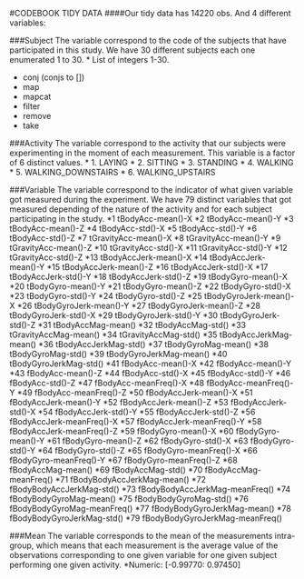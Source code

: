 #CODEBOOK TIDY DATA
####Our tidy data has 14220 obs. And 4 different variables:

###Subject
The variable correspond to the code of the subjects that have participated in this study. We have 30 different subjects each one enumerated 1 to 30. 
	* List of integers 1-30.

* conj (conjs to [])
* map
* mapcat
* filter
* remove
* take

###Activity
The variable correspond to the activity that our subjects were experimenting in the moment of each measurement. This variable is a factor of 6 distinct values.
        * 1.	LAYING
        * 2.	SITTING
        * 3.	STANDING
        * 4.	WALKING
        * 5.	WALKING_DOWNSTAIRS
        * 6.	WALKING_UPSTAIRS


###Variable 
The variable correspond to the indicator of what given variable  got measured during the experiment. We have 79 distinct variables that got measured depending of the nature of the activity and for each subject participating in the study.
      *1	tBodyAcc-mean()-X
      *2	tBodyAcc-mean()-Y
      *3	tBodyAcc-mean()-Z
      *4	tBodyAcc-std()-X
      *5	tBodyAcc-std()-Y
      *6	tBodyAcc-std()-Z
      *7	tGravityAcc-mean()-X
      *8	tGravityAcc-mean()-Y
      *9	tGravityAcc-mean()-Z
      *10	tGravityAcc-std()-X
      *11	tGravityAcc-std()-Y
      *12	tGravityAcc-std()-Z
      *13	tBodyAccJerk-mean()-X
      *14	tBodyAccJerk-mean()-Y
      *15	tBodyAccJerk-mean()-Z
      *16	tBodyAccJerk-std()-X
      *17	tBodyAccJerk-std()-Y
      *18	tBodyAccJerk-std()-Z
      *19	tBodyGyro-mean()-X
      *20	tBodyGyro-mean()-Y
      *21	tBodyGyro-mean()-Z
      *22	tBodyGyro-std()-X
      *23	tBodyGyro-std()-Y
      *24	tBodyGyro-std()-Z
      *25	tBodyGyroJerk-mean()-X
      *26	tBodyGyroJerk-mean()-Y
      *27	tBodyGyroJerk-mean()-Z
      *28	tBodyGyroJerk-std()-X
      *29	tBodyGyroJerk-std()-Y
      *30	tBodyGyroJerk-std()-Z
      *31	tBodyAccMag-mean()
      *32	tBodyAccMag-std()
      *33	tGravityAccMag-mean()
      *34	tGravityAccMag-std()
      *35	tBodyAccJerkMag-mean()
      *36	tBodyAccJerkMag-std()
      *37	tBodyGyroMag-mean()
      *38	tBodyGyroMag-std()
      *39	tBodyGyroJerkMag-mean()
      *40	tBodyGyroJerkMag-std()
      *41	fBodyAcc-mean()-X
      *42	fBodyAcc-mean()-Y
      *43	fBodyAcc-mean()-Z
      *44	fBodyAcc-std()-X
      *45	fBodyAcc-std()-Y
      *46	fBodyAcc-std()-Z
      *47	fBodyAcc-meanFreq()-X
      *48	fBodyAcc-meanFreq()-Y
      *49	fBodyAcc-meanFreq()-Z
      *50	fBodyAccJerk-mean()-X
      *51	fBodyAccJerk-mean()-Y
      *52	fBodyAccJerk-mean()-Z
      *53	fBodyAccJerk-std()-X
      *54	fBodyAccJerk-std()-Y
      *55	fBodyAccJerk-std()-Z
      *56	fBodyAccJerk-meanFreq()-X
      *57	fBodyAccJerk-meanFreq()-Y
      *58	fBodyAccJerk-meanFreq()-Z
      *59	fBodyGyro-mean()-X
      *60	fBodyGyro-mean()-Y
      *61	fBodyGyro-mean()-Z
      *62	fBodyGyro-std()-X
      *63	fBodyGyro-std()-Y
      *64	fBodyGyro-std()-Z
      *65	fBodyGyro-meanFreq()-X
      *66	fBodyGyro-meanFreq()-Y
      *67	fBodyGyro-meanFreq()-Z
      *68	fBodyAccMag-mean()
      *69	fBodyAccMag-std()
      *70	fBodyAccMag-meanFreq()
      *71	fBodyBodyAccJerkMag-mean()
      *72	fBodyBodyAccJerkMag-std()
      *73	fBodyBodyAccJerkMag-meanFreq()
      *74	fBodyBodyGyroMag-mean()
      *75	fBodyBodyGyroMag-std()
      *76	fBodyBodyGyroMag-meanFreq()
      *77	fBodyBodyGyroJerkMag-mean()
      *78	fBodyBodyGyroJerkMag-std()
      *79	fBodyBodyGyroJerkMag-meanFreq()


###Mean
The variable corresponds to the mean of the measurements intra-group, which means that each measurement is the average value of the observations corresponding to one given variable for one given subject performing one given activity.
	*Numeric: [-0.99770: 0.97450]
